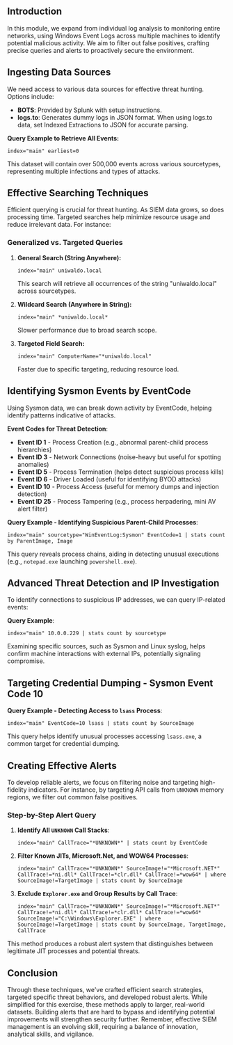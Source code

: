 ## Introduction
In this module, we expand from individual log analysis to monitoring entire networks, using Windows Event Logs across multiple machines to identify potential malicious activity. We aim to filter out false positives, crafting precise queries and alerts to proactively secure the environment.

## Ingesting Data Sources
We need access to various data sources for effective threat hunting. Options include:
- **BOTS**: Provided by Splunk with setup instructions.
- **logs.to**: Generates dummy logs in JSON format. When using logs.to data, set Indexed Extractions to JSON for accurate parsing.

**Query Example to Retrieve All Events:**  
```spl
index="main" earliest=0
```

This dataset will contain over 500,000 events across various sourcetypes, representing multiple infections and types of attacks.

## Effective Searching Techniques
Efficient querying is crucial for threat hunting. As SIEM data grows, so does processing time. Targeted searches help minimize resource usage and reduce irrelevant data. For instance:

### Generalized vs. Targeted Queries
1. **General Search (String Anywhere):**  
   ```spl
   index="main" uniwaldo.local
   ```
   This search will retrieve all occurrences of the string "uniwaldo.local" across sourcetypes.

2. **Wildcard Search (Anywhere in String):**  
   ```spl
   index="main" *uniwaldo.local*
   ```
   Slower performance due to broad search scope.

3. **Targeted Field Search:**  
   ```spl
   index="main" ComputerName="*uniwaldo.local"
   ```
   Faster due to specific targeting, reducing resource load.

## Identifying Sysmon Events by EventCode
Using Sysmon data, we can break down activity by EventCode, helping identify patterns indicative of attacks.

**Event Codes for Threat Detection**:
- **Event ID 1** - Process Creation (e.g., abnormal parent-child process hierarchies)
- **Event ID 3** - Network Connections (noise-heavy but useful for spotting anomalies)
- **Event ID 5** - Process Termination (helps detect suspicious process kills)
- **Event ID 6** - Driver Loaded (useful for identifying BYOD attacks)
- **Event ID 10** - Process Access (useful for memory dumps and injection detection)
- **Event ID 25** - Process Tampering (e.g., process herpadering, mini AV alert filter)

**Query Example - Identifying Suspicious Parent-Child Processes**:  
```spl
index="main" sourcetype="WinEventLog:Sysmon" EventCode=1 | stats count by ParentImage, Image
```

This query reveals process chains, aiding in detecting unusual executions (e.g., `notepad.exe` launching `powershell.exe`).

## Advanced Threat Detection and IP Investigation
To identify connections to suspicious IP addresses, we can query IP-related events:

**Query Example**:
```spl
index="main" 10.0.0.229 | stats count by sourcetype
```

Examining specific sources, such as Sysmon and Linux syslog, helps confirm machine interactions with external IPs, potentially signaling compromise.

## Targeting Credential Dumping - Sysmon Event Code 10
**Query Example - Detecting Access to `lsass` Process**:
```spl
index="main" EventCode=10 lsass | stats count by SourceImage
```

This query helps identify unusual processes accessing `lsass.exe`, a common target for credential dumping.

## Creating Effective Alerts
To develop reliable alerts, we focus on filtering noise and targeting high-fidelity indicators. For instance, by targeting API calls from `UNKNOWN` memory regions, we filter out common false positives.

### Step-by-Step Alert Query
1. **Identify All `UNKNOWN` Call Stacks**:  
   ```spl
   index="main" CallTrace="*UNKNOWN*" | stats count by EventCode
   ```
   
2. **Filter Known JITs, Microsoft.Net, and WOW64 Processes**:
   ```spl
   index="main" CallTrace="*UNKNOWN*" SourceImage!="*Microsoft.NET*" CallTrace!=*ni.dll* CallTrace!=*clr.dll* CallTrace!=*wow64* | where SourceImage!=TargetImage | stats count by SourceImage
   ```

3. **Exclude `Explorer.exe` and Group Results by Call Trace**:
   ```spl
   index="main" CallTrace="*UNKNOWN*" SourceImage!="*Microsoft.NET*" CallTrace!=*ni.dll* CallTrace!=*clr.dll* CallTrace!=*wow64* SourceImage!="C:\Windows\Explorer.EXE" | where SourceImage!=TargetImage | stats count by SourceImage, TargetImage, CallTrace
   ```

This method produces a robust alert system that distinguishes between legitimate JIT processes and potential threats.

## Conclusion
Through these techniques, we've crafted efficient search strategies, targeted specific threat behaviors, and developed robust alerts. While simplified for this exercise, these methods apply to larger, real-world datasets. Building alerts that are hard to bypass and identifying potential improvements will strengthen security further. Remember, effective SIEM management is an evolving skill, requiring a balance of innovation, analytical skills, and vigilance.
